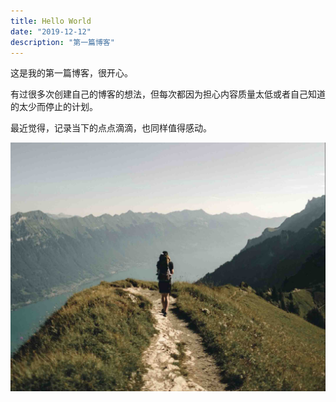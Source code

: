 ```yaml
---
title: Hello World
date: "2019-12-12"
description: "第一篇博客"
---
```


这是我的第一篇博客，很开心。

有过很多次创建自己的博客的想法，但每次都因为担心内容质量太低或者自己知道的太少而停止的计划。

最近觉得，记录当下的点点滴滴，也同样值得感动。

![001](./001.jpg)
